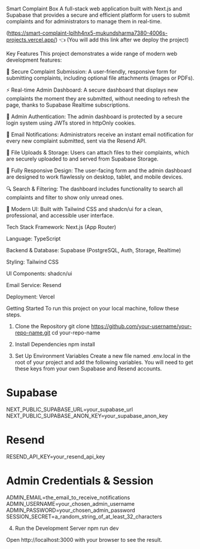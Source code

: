 Smart Complaint Box
A full-stack web application built with Next.js and Supabase that provides a secure and efficient platform for users to submit complaints and for administrators to manage them in real-time.

(https://smart-complaint-lplhh4nx5-mukundsharma7380-4006s-projects.vercel.app/) 👈 (You will add this link after we deploy the project)

Key Features
This project demonstrates a wide range of modern web development features:

📝 Secure Complaint Submission: A user-friendly, responsive form for submitting complaints, including optional file attachments (images or PDFs).

⚡ Real-time Admin Dashboard: A secure dashboard that displays new complaints the moment they are submitted, without needing to refresh the page, thanks to Supabase Realtime subscriptions.

🔐 Admin Authentication: The admin dashboard is protected by a secure login system using JWTs stored in httpOnly cookies.

📧 Email Notifications: Administrators receive an instant email notification for every new complaint submitted, sent via the Resend API.

📁 File Uploads & Storage: Users can attach files to their complaints, which are securely uploaded to and served from Supabase Storage.

📱 Fully Responsive Design: The user-facing form and the admin dashboard are designed to work flawlessly on desktop, tablet, and mobile devices.

🔍 Search & Filtering: The dashboard includes functionality to search all complaints and filter to show only unread ones.

💅 Modern UI: Built with Tailwind CSS and shadcn/ui for a clean, professional, and accessible user interface.

Tech Stack
Framework: Next.js (App Router)

Language: TypeScript

Backend & Database: Supabase (PostgreSQL, Auth, Storage, Realtime)

Styling: Tailwind CSS

UI Components: shadcn/ui

Email Service: Resend

Deployment: Vercel

Getting Started
To run this project on your local machine, follow these steps.

1. Clone the Repository
git clone https://github.com/your-username/your-repo-name.git
cd your-repo-name

2. Install Dependencies
npm install

3. Set Up Environment Variables
Create a new file named .env.local in the root of your project and add the following variables. You will need to get these keys from your own Supabase and Resend accounts.

# Supabase
NEXT_PUBLIC_SUPABASE_URL=your_supabase_url
NEXT_PUBLIC_SUPABASE_ANON_KEY=your_supabase_anon_key

# Resend
RESEND_API_KEY=your_resend_api_key

# Admin Credentials & Session
ADMIN_EMAIL=the_email_to_receive_notifications
ADMIN_USERNAME=your_chosen_admin_username
ADMIN_PASSWORD=your_chosen_admin_password
SESSION_SECRET=a_random_string_of_at_least_32_characters

4. Run the Development Server
npm run dev

Open http://localhost:3000 with your browser to see the result.
